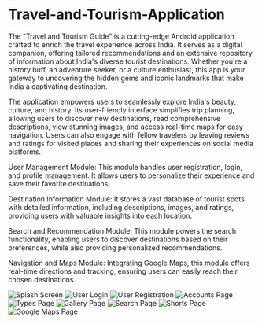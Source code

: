 # Travel-and-Tourism-Application
The "Travel and Tourism Guide" is a cutting-edge Android application crafted to enrich the travel experience across India. It serves as a digital companion, offering tailored recommendations and an extensive 
repository of information about India's diverse tourist destinations. Whether you're a history buff, an adventure seeker, or a culture enthusiast, this app is your gateway to uncovering the hidden gems and 
iconic landmarks that make India a captivating destination.

The application empowers users to seamlessly explore India's beauty, culture, and history. Its user-friendly interface simplifies trip planning, allowing users to discover new destinations, read comprehensive descriptions, view stunning images, and access real-time maps for easy navigation. Users can also engage with fellow travelers by leaving reviews and ratings for visited places and sharing their experiences on social media platforms.

User Management Module:
This module handles user registration, login, and profile management. It allows users to personalize their experience and save their favorite destinations.

Destination Information Module: 
It stores a vast database of tourist spots with detailed information, including descriptions, images, and ratings, providing users with valuable insights into each location.

Search and Recommendation Module: 
This module powers the search functionality, enabling users to discover destinations based on their preferences, while also providing personalized recommendations.

Navigation and Maps Module: 
Integrating Google Maps, this module offers real-time directions and tracking, ensuring users can easily reach their chosen destinations.

![Splash Screen](https://github.com/yashtapre77/Travel-and-Tourism-Application/assets/144268460/a2a0269a-a82f-40d8-be5a-d748f48ab9fc)
![User Login](https://github.com/yashtapre77/Travel-and-Tourism-Application/assets/144268460/e353641a-05c1-4c55-a27b-9925117c5ef0)
![User Registration](https://github.com/yashtapre77/Travel-and-Tourism-Application/assets/144268460/a6db486c-203c-4535-9c53-73f5b92e69f7)
![Accounts Page](https://github.com/yashtapre77/Travel-and-Tourism-Application/assets/144268460/aef7cad8-d863-4ccb-83df-c4385c244872)
![Types Page](https://github.com/yashtapre77/Travel-and-Tourism-Application/assets/144268460/83958ef9-6b69-4f6f-b7ad-fd705c2471b1)
![Gallery Page](https://github.com/yashtapre77/Travel-and-Tourism-Application/assets/144268460/f2063817-437c-48f4-8486-646326ab691b)
![Search Page](https://github.com/yashtapre77/Travel-and-Tourism-Application/assets/144268460/4d426b0a-bcd7-46d4-9237-e22da51792b6)
![Shorts Page](https://github.com/yashtapre77/Travel-and-Tourism-Application/assets/144268460/a4e243da-fe9e-45f4-8884-7e67350b5442)
![Google Maps Page](https://github.com/yashtapre77/Travel-and-Tourism-Application/assets/144268460/55c6011f-40b2-463b-b813-87207b9f119b)








